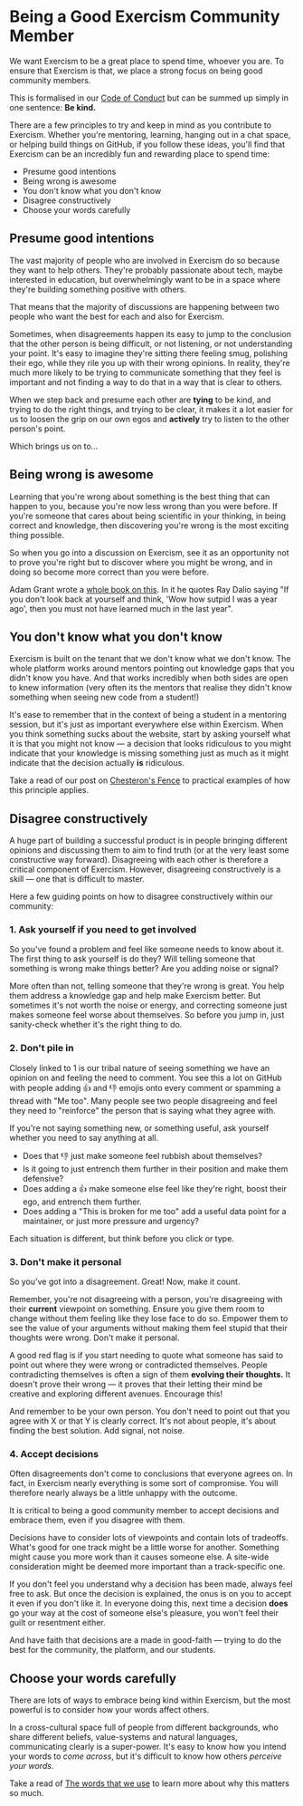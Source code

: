 # Being a Good Exercism Community Member

We want Exercism to be a great place to spend time, whoever you are.
To ensure that Exercism is that, we place a strong focus on being good community members.

This is formalised in our [Code of Conduct](https://exercism.io/code-of-conduct) but can be summed up simply in one sentence: **Be kind.**

There are a few principles to try and keep in mind as you contribute to Exercism.
Whether you're mentoring, learning, hanging out in a chat space, or helping build things on GitHub, if you follow these ideas, you'll find that Exercism can be an incredibly fun and rewarding place to spend time:

- Presume good intentions
- Being wrong is awesome
- You don't know what you don't know
- Disagree constructively
- Choose your words carefully

## Presume good intentions

The vast majority of people who are involved in Exercism do so because they want to help others.
They're probably passionate about tech, maybe interested in education, but overwhelmingly want to be in a space where they're building something positive with others.

That means that the majority of discussions are happening between two people who want the best for each and also for Exercism.

Sometimes, when disagreements happen its easy to jump to the conclusion that the other person is being difficult, or not listening, or not understanding your point.
It's easy to imagine they're sitting there feeling smug, polishing their ego, while they rile you up with their wrong opinions.
In reality, they're much more likely to be trying to communicate something that they feel is important and not finding a way to do that in a way that is clear to others.

When we step back and presume each other are **tying** to be kind, and trying to do the right things, and trying to be clear, it makes it a lot easier for us to loosen the grip on our own egos and **actively** try to listen to the other person's point.

Which brings us on to...

## Being wrong is awesome

Learning that you're wrong about something is the best thing that can happen to you, because you're now less wrong than you were before.
If you're someone that cares about being scientific in your thinking, in being correct and knowledge, then discovering you're wrong is the most exciting thing possible.

So when you go into a discussion on Exercism, see it as an opportunity not to prove you're right but to discover where you might be wrong, and in doing so become more correct than you were before.

Adam Grant wrote a [whole book on this](https://www.adamgrant.net/book/think-again/).
In it he quotes Ray Dalio saying "If you don't look back at yourself and think, 'Wow how sutpid I was a year ago', then you must not have learned much in the last year".

## You don't know what you don't know

Exercism is built on the tenant that we don't know what we don't know.
The whole platform works around mentors pointing out knowledge gaps that you didn't know you have.
And that works incredibly when both sides are open to knew information (very often its the mentors that realise they didn't know something when seeing new code from a student!)

It's ease to remember that in the context of being a student in a mentoring session, but it's just as important everywhere else within Exercism.
When you think something sucks about the website, start by asking yourself what it is that you might not know — a decision that looks ridiculous to you might indicate that your knowledge is missing something just as much as it might indicate that the decision actually **is** ridiculous.

Take a read of our post on [Chesteron's Fence](./being-a-good-community-member/chestertons-fence) to practical examples of how this principle applies.

## Disagree constructively

A huge part of building a successful product is in people bringing different opinions and discussing them to aim to find truth (or at the very least some constructive way forward).
Disagreeing with each other is therefore a critical component of Exercism.
However, disagreeing constructively is a skill — one that is difficult to master.

Here a few guiding points on how to disagree constructively within our community:

### 1. Ask yourself if you need to get involved

So you've found a problem and feel like someone needs to know about it.
The first thing to ask yourself is do they?
Will telling someone that something is wrong make things better?
Are you adding noise or signal?

More often than not, telling someone that they're wrong is great.
You help them address a knowledge gap and help make Exercism better.
But sometimes it's not worth the noise or energy, and correcting someone just makes someone feel worse about themselves.
So before you jump in, just sanity-check whether it's the right thing to do.

### 2. Don't pile in

Closely linked to 1 is our tribal nature of seeing something we have an opinion on and feeling the need to comment.
You see this a lot on GitHub with people adding 👍 and 👎 emojis onto every comment or spamming a thread with "Me too".
Many people see two people disagreeing and feel they need to "reinforce" the person that is saying what they agree with.

If you're not saying something new, or something useful, ask yourself whether you need to say anything at all.

- Does that 👎 just make someone feel rubbish about themselves?
- Is it going to just entrench them further in their position and make them defensive?
- Does adding a 👍 make someone else feel like they're right, boost their ego, and entrench them further.
- Does adding a "This is broken for me too" add a useful data point for a maintainer, or just more pressure and urgency?

Each situation is different, but think before you click or type.

### 3. Don't make it personal

So you've got into a disagreement. Great! Now, make it count.

Remember, you're not disagreeing with a person, you're disagreeing with their **current** viewpoint on something.
Ensure you give them room to change without them feeling like they lose face to do so.
Empower them to see the value of your arguments without making them feel stupid that their thoughts were wrong.
Don't make it personal.

A good red flag is if you start needing to quote what someone has said to point out where they were wrong or contradicted themselves.
People contradicting themselves is often a sign of them **evolving their thoughts.**
It doesn't prove their wrong — it proves that their letting their mind be creative and exploring different avenues.
Encourage this!

And remember to be your own person.
You don't need to point out that you agree with X or that Y is clearly correct.
It's not about people, it's about finding the best solution.
Add signal, not noise.

### 4. Accept decisions

Often disagreements don't come to conclusions that everyone agrees on.
In fact, in Exercism nearly everything is some sort of compromise.
You will therefore nearly always be a little unhappy with the outcome.

It is critical to being a good community member to accept decisions and embrace them, even if you disagree with them.

Decisions have to consider lots of viewpoints and contain lots of tradeoffs.
What's good for one track might be a little worse for another.
Something might cause you more work than it causes someone else.
A site-wide consideration might be deemed more important than a track-specific one.

If you don't feel you understand why a decision has been made, always feel free to ask.
But once the decision is explained, the onus is on you to accept it even if you don't like it.
In everyone doing this, next time a decision **does** go your way at the cost of someone else's pleasure, you won't feel their guilt or resentment either.

And have faith that decisions are a made in good-faith — trying to do the best for the community, the platform, and our students.

## Choose your words carefully

There are lots of ways to embrace being kind within Exercism, but the most powerful is to consider how your words affect others.

In a cross-cultural space full of people from different backgrounds, who share different beliefs, value-systems and natural languages, communicating clearly is a super-power.
It's easy to know how you intend your words to _come across_, but it's difficult to know how others _perceive your words_.

Take a read of [The words that we use](./being-a-good-community-member/the-words-that-we-use) to learn more about why this matters so much.
